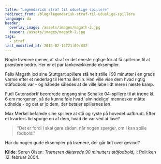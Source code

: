 ```yaml
---
title: "Legendarisk straf til uduelige spillere"
redirect_from: /blog/legendarisk-straf-til-uduelige-spillere
language: da
header:
  overlay_image: /assets/images/magath-2.jpg
  teaser: /assets/images/magath-2.jpg
tags:
  - straf
last_modified_at: 2013-02-14T21:09:43Z
---
```


Nogle trænere mener, at straf er det eneste rigtige for at få spillerne til at præstere bedre. Her er et par tankevækkende eksempler.

Felix Magath lod sine Stuttgart spillere stå helt stille i 90 minutter i en grads varme efter et nederlag til Hertha Berlin. Han ville vise dem hvad rigtig ståfodbold var - og håbede således at de ville løbe lidt mere i næste kamp.

Fudi Gutensdorff beordrede engang sine Schalke 04-spillere til at træne kl. 6 om morgenen, så de kunne føle hvad 'almindelige' mennesker måtte udholde - og det er jo dem, der betaler spillernes løn.

Max Merkel befalede sine spillere at stå og ryste på hovedet uafbrudt. Efter et kvarters tid spurge en af dem, hvad de var ved at lave?

> "Det er fordi I skal gøre sådan, når nogen spørger, om I kan spille fodbold."

Har du nogen gode eksempler på trænere, der går lidt over gevind?

**Kilde**: Søren Olsen: _Træneren dikterede 90 minutters ståfodbold_, i: Politiken 12. februar 2004.
